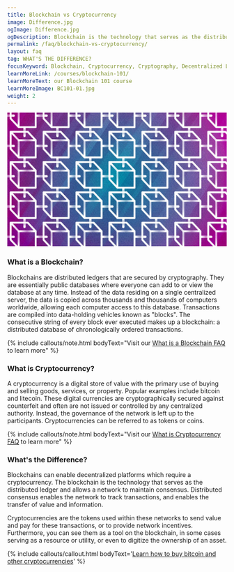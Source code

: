 ```yaml
---
title: Blockchain vs Cryptocurrency
image: Difference.jpg
ogImage: Difference.jpg
ogDescription: Blockchain is the technology that serves as the distributed ledger and allows a network to maintain consensus. Cryptocurrencies are the tokens used within these networks to send value and pay for these transactions or to provide network incentives.
permalink: /faq/blockchain-vs-cryptocurrency/
layout: faq
tag: WHAT'S THE DIFFERENCE?
focusKeyword: Blockchain, Cryptocurrency, Cryptography, Decentralized Ledger, Distributed Ledger, Database, Bitcoin, Digital Currencies, Coins, Transactions
learnMoreLink: /courses/blockchain-101/
learnMoreText: our Blockchain 101 course
learnMoreImage: BC101-01.jpg
weight: 2
---
```

<img src="/assets/img/courses/blockchain-101/Blockchain-01-1.jpg">

<h3>What is a Blockchain?</h3>
<span>Blockchains are distributed ledgers that are secured by cryptography. They are essentially public databases where everyone can add to or view the database at any time. Instead of the data residing on a single centralized server, the data is copied across thousands and thousands of computers worldwide, allowing each computer access to this database. Transactions are compiled into data-holding vehicles known as "blocks". The consecutive string of every block ever executed makes up a blockchain: a distributed database of chronologically ordered transactions.</span> 

{% include callouts/note.html
	bodyText="Visit our <a href='/faq/what-is-blockchain/' target='_blank'>What is a Blockchain FAQ</a> to learn more"
%}

<h3>What is Cryptocurrency?</h3>
<span>A cryptocurrency is a digital store of value with the primary use of buying and selling goods, services, or property. Popular examples include bitcoin and litecoin. These digital currencies are cryptographically secured against counterfeit and often are not issued or controlled by any centralized authority. Instead, the governance of the network is left up to the participants. Cryptocurrencies can be referred to as tokens or coins.</span> 

{% include callouts/note.html
	bodyText="Visit our <a href='/faq/what-is-cryptocurrency/' target='_blank'>What is Cryptocurrency FAQ</a> to learn more"
%}

<h3>What's the Difference?</h3>
<span>Blockchains can enable decentralized platforms which require a cryptocurrency. The blockchain is the technology that serves as the distributed ledger and allows a network to maintain consensus. Distributed consensus enables the network to track transactions, and enables the transfer of value and information.</span>

<span>Cryptocurrencies are the tokens used within these networks to send value and pay for these transactions, or to provide network incentives. Furthermore, you can see them as a tool on the blockchain, in some cases serving as a resource or utility, or even to digitize the ownership of an asset.</span>

{% include callouts/callout.html
	bodyText='<a href="/faq/how-to-buy-bitcoin/" target="_blank">Learn how to buy bitcoin and other cryptocurrencies</a>'
%}

